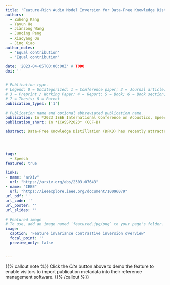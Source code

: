 ```yaml
---
title: 'Feature-Rich Audio Model Inversion for Data-Free Knowledge Distillation Towards General Sound Classification'
authors:
  - Zuheng Kang
  - Yayun He
  - Jianzong Wang
  - Junqing Peng
  - Xiaoyang Qu
  - Jing Xiao
author_notes:
  - 'Equal contribution'
  - 'Equal contribution'
 
date: '2023-04-05T00:00:00Z' # TODO
doi: ''


# Publication type.
# Legend: 0 = Uncategorized; 1 = Conference paper; 2 = Journal article;
# 3 = Preprint / Working Paper; 4 = Report; 5 = Book; 6 = Book section;
# 7 = Thesis; 8 = Patent
publication_types: ['1']

# Publication name and optional abbreviated publication name.
publication: In *2023 IEEE International Conference on Acoustics, Speech and Signal Processing*
publication_short: In *ICASSP2023* (CCF-B)

abstract: Data-Free Knowledge Distillation (DFKD) has recently attracted growing attention in the academic community, especially with major breakthroughs in computer vision. Despite promising results, the technique has not been well applied to audio and signal processing. Due to the variable duration of audio signals, it has its own unique way of modeling. In this work, we propose feature-rich audio model inversion (FRAMI), a data-free knowledge distillation framework for general sound classification tasks. It first generates high-quality and feature-rich Mel-spectrograms through a feature-invariant contrastive loss. Then, the hidden states before and after the statistics pooling layer are reused when knowledge distillation is performed on these feature-rich samples. Experimental results on the Urbansound8k, ESC-50, and audioMNIST datasets demonstrate that FRAMI can generate feature-rich samples. Meanwhile, the accuracy of the student model is further improved by reusing the hidden state and significantly outperforms the baseline method.




tags:
  - Speech
featured: true

links:
- name: "arXiv"
  url: "https://arxiv.org/abs/2303.07643"
- name: "IEEE"
  url: "https://ieeexplore.ieee.org/document/10096079"
url_pdf: ''
url_code: ''
url_poster: ''
url_slides: ''

# Featured image
# To use, add an image named `featured.jpg/png` to your page's folder.
image:
  caption: 'Feature invariance contrastive inversion overview'
  focal_point: ''
  preview_only: false


---
```


{{% callout note %}}
Click the _Cite_ button above to demo the feature to enable visitors to import publication metadata into their reference management software.
{{% /callout %}}

